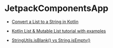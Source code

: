 # JetpackComponentsApp

- [Convert a List to a String in Kotlin](https://www.techiedelight.com/convert-list-to-string-kotlin/)

- [Kotlin List & Mutable List tutorial with examples](https://bezkoder.com/kotlin-list-mutable-list/)

- [StringUtils.isBlank() vs String.isEmpty()](https://stackoverflow.com/questions/23419087/stringutils-isblank-vs-string-isempty)
